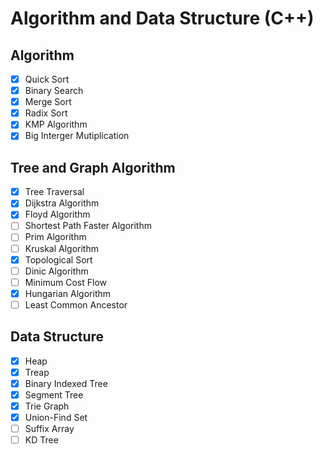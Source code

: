 # Algorithm and Data Structure (C++)
## Algorithm
- [x] Quick Sort
- [x] Binary Search
- [x] Merge Sort
- [x] Radix Sort
- [x] KMP Algorithm
- [x] Big Interger Mutiplication

## Tree and Graph Algorithm
- [x] Tree Traversal
- [x] Dijkstra Algorithm
- [x] Floyd Algorithm
- [ ] Shortest Path Faster Algorithm
- [ ] Prim Algorithm
- [ ] Kruskal Algorithm
- [x] Topological Sort
- [ ] Dinic Algorithm
- [ ] Minimum Cost Flow
- [x] Hungarian Algorithm
- [ ] Least Common Ancestor

## Data Structure
- [x] Heap
- [x] Treap
- [x] Binary Indexed Tree
- [x] Segment Tree
- [x] Trie Graph
- [x] Union-Find Set
- [ ] Suffix Array
- [ ] KD Tree
